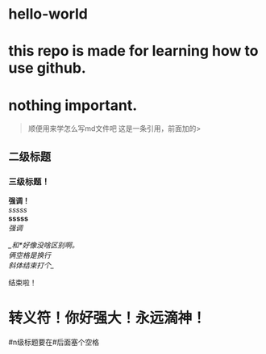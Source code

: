 # hello-world

this repo is made for learning how to use github.
========
nothing important.
===========
>顺便用来学怎么写md文件吧
>这是一条引用，前面加的\>  


## 二级标题  
### 三级标题！  
__强调！__  
*sssss*  
**sssss**  
_强调_  

_\_和*好像没啥区别啊。  
俩空格是换行  
斜体结束打个\__

结束啦！

# __转义符！你好强大！永远滴神！__  
#n级标题要在#后面塞个空格
